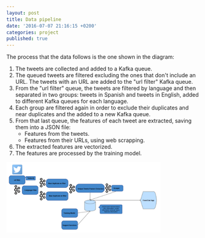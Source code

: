 ```yaml
---
layout: post
title: Data pipeline
date: '2016-07-07 21:16:15 +0200'
categories: project
published: true
---
```

The process that the data follows is the one shown in the diagram:

1. The tweets are collected and added to a Kafka queue.
2. The queued tweets are filtered excluding the ones that don't include an URL. The tweets with an URL are added to the "url filter" Kafka queue.
3. From the "url filter" queue, the tweets are filtered by language and then separated in two groups: tweets in Spanish and tweets in English, added to different Kafka queues for each language.
4. Each group are filtered again in order to exclude their duplicates and near duplicates and the added to a new Kafka queue.
5. From that last queue, the features of each tweet are extracted, saving them into a JSON file:
	* Features from the tweets.
	* Features from their URLs, using web scrapping.
6. The extracted features are vectorized.
7. The features are processed by the training model.

<img class="img-responsive pull-right" width="80%" src="/assets/images/process.png" alt="{{ post.title }}"/>
